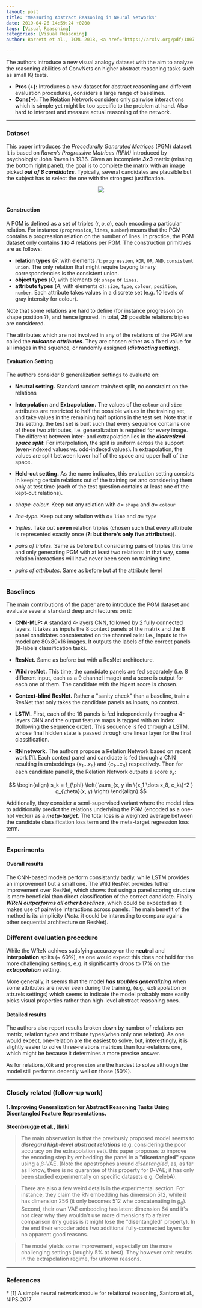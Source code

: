 ```yaml
---
layout: post
title: "Measuring Abstract Reasoning in Neural Networks"
date: 2019-04-26 14:59:24 +0200
tags: [Visual Reasoning]
categories: [Visual Reasoning]
author: Barrett et al., ICML 2018, <a href='https://arxiv.org/pdf/1807.04225.pdf' target='_blank'>[link]</a>

---
```


The authors introduce a new visual analogy dataset with the aim to analyze the reasoning abilities of ConvNets on higher abstract reasoning tasks such as small IQ tests.
* **Pros (+):** Introduces a new dataset for abstract reasoning and different evaluation procedures, considers a large range of baselines.
* **Cons(+):** The Relation Network considers only pairwise interactions which is simple yet might be too specific to the problem at hand. Also hard to interpret and measure actual reasoning of the network.

---

<h3 class="section dataset"> Dataset </h3>

This paper introduces  the *Procedurally Generated Matrices* (PGM) dataset. It is based on *Raven’s Progressive Matrices (RPM)* introduced by psychologist John Raven in 1936. Given an incomplete ***3x3*** matrix (missing the bottom right panel), the goal is to complete the matrix with an image picked ***out of 8 candidates***. Typically, several candidates are plausible but the subject has to select the one with the strongest justification.

<center><img src='https://drive.google.com/uc?export=view&id=1Nd7QA5574NeXmSimxhD1b4THfbYnXy_E'></center>
<br>

#### Construction

A PGM is defined as a set of triples $(r, o, a)$, each encoding a particular relation. For instance (`progression`, `lines`, `number`) means that the PGM contains a progression relation on the number of lines. In practice, the PGM dataset only contains ***1 to 4*** relations per PGM. The construction primitives are as follows:

* **relation types** ($R$, with elements $r$): `progression`, `XOR`, `OR`, `AND`, `consistent union`. The only relation that might require beyong binary correspondencies is the consistent union.
* **object types** ($O$, with elements $o$): `shape` or `lines`.
* **attribute types** ($A$, with elements $a$): `size`, `type`, `colour`, `position`, `number`. Each attribute takes values in a discrete set (e.g. 10 levels of gray intensity for colour).

Note that some relations are hard to define (for instance progresson on shape position ?), and hence ignored. In total, ***29*** possible relations triples are considered.

The attributes which are not involved in any of the relations of the PGM are called the ***nuisance attributes***. They are chosen either as a fixed value for all images in the squence, or randomly assigned (***distracting setting***). 


#### Evaluation Setting
The authors consider 8 generalization settings to evaluate on:

* **Neutral setting.** Standard random train/test split, no constraint on the relations

* **Interpolation** and **Extrapolation.** The values of the `colour` and `size` attributes are restricted to half the possible values in the training set, and take values in the remaining half options in the test set. Note that in this setting, the test set is built such that every sequence contains one of these two attributes, i.e. generalization is required for every image. The different between inter- and extrapolation lies in the ***discretized space split***: For interpolation, the split is uniform across the support (even-indexed values vs. odd-indexed values). In extrapolation, the values are split between lower half of the space and upper half of the space.

* **Held-out setting.** As the name indicates, this evaluation setting consists in keeping certain relations out of the training set and considering them only at test time (each of the test question contains at least one of the kept-out relations).
* *shape-colour.* Keep out any relation with $o=$ `shape` and $a =$ `colour`
* *line-type.* Keep out any relation with $o=$ `line` and $a =$ `type`
* *triples*. Take out **seven** relation triples (chosen such that every attribute is represented exactly once (**?: but there's only five attributes**)).
* *pairs of triples*. Same as before but considering pairs of triples this time and only generating PGM with at least two relations: in that way, some relation interactions will have never been seen on training time.
* *pairs of attributes*. Same as before but at the attribute level

---

<h3 class="section sota"> Baselines </h3>
The main contributions of the paper are to introduce the PGM dataset and evaluate several standard deep architectures on it:

* **CNN-MLP:** A standard 4-layers CNN, followed by 2 fully connected layers. It takes as inputs the 8 context panels of the matrix and the 8 panel candidates concatenated on the channel axis: i.e., inputs to the model are 80x80x16 images. It outputs the labels of the correct panels (8-labels classification task).

* **ResNet.** Same as before but with a ResNet architecture.

* **Wild resNet.** This time, the candidate panels are fed separately (i.e. 8 different input, each as a 9 channel image) and a score is output for each one of them. The candidate with the higest score is chosen.

* **Context-blind ResNet.** Rather a "sanity check" than a baseline, train a ResNet that only takes the candidate panels as inputs, no context.

* **LSTM.** First, each of the 16 panels is fed independently through a 4-layers CNN and the output feature maps is tagged with an index (following the sequence order). This sequence is fed through a LSTM, whose final hidden state is passed through one linear layer for the final classification.

* **RN network.** The authors propose a Relation Network based on recent work  [1]. Each context panel and candidate is fed through a CNN resulting in embeddings $\{x_1 \dots x_8\}$ and  $\{c_1 \dots c_8\}$ respectively. Then for each candidate panel $k$, the Relation Network outputs a score $s_k$:

$$
\begin{align}
s_k = f_{\phi} \left( \sum_{x, y \in \{x_1 \dots x_8, c_k\}^2 } g_{\theta}(x, y) \right)
\end{align}
$$

Additionally, they consider a semi-supervised variant where the model tries to additionally predict the relations  underlying the PGM (encoded as a one-hot vector) as a ***meta-target***. The total loss is a weighted average between the candidate classification loss term and the meta-target regression loss term.

---

<h3 class="section experiments"> Experiments </h3>

#### Overall results

The CNN-based  models perform consistantly badly, while LSTM provides an improvement but a small one. The Wild ResNet provides futher improvement over ResNet, which shows that using a panel scoring structure is more beneficial than direct classification of the correct candidate. Finally ***WReN outperforms all other baselines***, which could be expected as it makes use of pairwise interactions across panels. The main benefit of the method is its simplicity (*Note:* it could be interesting to compare agains other sequential architecture on ResNet).

### Different evaluation procedure

While the WReN achives satisfying accuracy on the **neutral** and **interpolation** splits (~ 60%), as one would expect this does not hold for the more challenging settings, e.g. it significantly drops to 17% on the ***extrapolation*** setting.

More generally, it seems that the model ***has troubles generalizing*** when some attributes are never seen during the training, (e.g., extrapolation or attr.rels settings) which seems to indicate the model probably more easily picks visual properties rather than  high-level abstract reasoning ones.


#### Detailed results
The authors also report results broken down by number of relations per matrix, relation types and ttribute types(when only one relation). As one would expect, one-relation are the easiest to solve, but, interestingly, it is slightly easier to solve three-relations matrices than four-relations one, which might be because it determines a more precise answer.

As for relations,`XOR` and `progression` are the hardest to solve although the model still performs decently well on those (50%).


---

<h3 class="section followup">Closely related (follow-up work)</h3>

#### 1. Improving Generalization for Abstract Reasoning Tasks Using Disentangled Feature Representations.
**Steenbrugge et al., [[link]](https://arxiv.org/abs/1811.04784)**

> The main observation is that the previously proposed model seems to ***disregard high-level abstract relations*** (e.g. considering the poor accuracy on the extrapolation set). this paper proposes to improve the encoding step by embedding the panel in a **"disentangled"** space using a $\beta$-VAE. (Note the apostrophes around *disentangled*, as, as far as I know, there is no guarantee of this property for $\beta$-VAE;  it has only been studied experimentally on specific datasets e.g. CelebA).

> There are also a few weird details in the experimental section. For instance, they claim the RN embedding has dimension 512, while it has dimension 256 (it only becomes 512 whe concatenating in $g_{\theta}$). Second, their own VAE embedding has latent dimension 64 and it's not clear why they wouldn't use more dimensions fo a fairer comparison (my guess is it might lose the "disentangled" property). In the end their encoder adds two additional fully-connected layers for no apparent good reasons.

> The model yields some improvement, especially on the more challenging settings (roughly 5% at best). They however omit results in the extrapolation regime, for unkown reasons.

---

<h3 class="section references"> References </h3>
* [1] A simple neural network module for relational reasoning, Santoro et al., NIPS 2017
